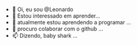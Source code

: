 - 👋 Oi, eu sou @Leonardo
- 👀 Estou interessado em aprender...
- 🌱 atualmente estou aprendendo a programar ...
- 💞️ procuro colaborar com o github ...
- 📫 Dizendo, baby shark  ...

